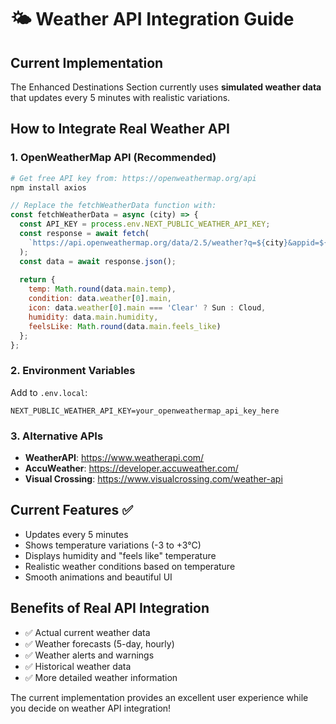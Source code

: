 # 🌤️ Weather API Integration Guide

## Current Implementation
The Enhanced Destinations Section currently uses **simulated weather data** that updates every 5 minutes with realistic variations.

## How to Integrate Real Weather API

### 1. **OpenWeatherMap API (Recommended)**
```bash
# Get free API key from: https://openweathermap.org/api
npm install axios
```

```javascript
// Replace the fetchWeatherData function with:
const fetchWeatherData = async (city) => {
  const API_KEY = process.env.NEXT_PUBLIC_WEATHER_API_KEY;
  const response = await fetch(
    `https://api.openweathermap.org/data/2.5/weather?q=${city}&appid=${API_KEY}&units=metric`
  );
  const data = await response.json();
  
  return {
    temp: Math.round(data.main.temp),
    condition: data.weather[0].main,
    icon: data.weather[0].main === 'Clear' ? Sun : Cloud,
    humidity: data.main.humidity,
    feelsLike: Math.round(data.main.feels_like)
  };
};
```

### 2. **Environment Variables**
Add to `.env.local`:
```
NEXT_PUBLIC_WEATHER_API_KEY=your_openweathermap_api_key_here
```

### 3. **Alternative APIs**
- **WeatherAPI**: https://www.weatherapi.com/
- **AccuWeather**: https://developer.accuweather.com/
- **Visual Crossing**: https://www.visualcrossing.com/weather-api

## Current Features ✅
- Updates every 5 minutes
- Shows temperature variations (-3 to +3°C)
- Displays humidity and "feels like" temperature
- Realistic weather conditions based on temperature
- Smooth animations and beautiful UI

## Benefits of Real API Integration
- ✅ Actual current weather data
- ✅ Weather forecasts (5-day, hourly)
- ✅ Weather alerts and warnings
- ✅ Historical weather data
- ✅ More detailed weather information

The current implementation provides an excellent user experience while you decide on weather API integration!
